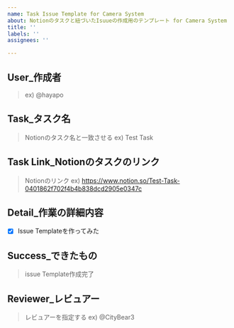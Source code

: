 ```yaml
---
name: Task Issue Template for Camera System
about: Notionのタスクと紐づいたIsuueの作成用のテンプレート for Camera System
title: ''
labels: ''
assignees: ''

---
```


## User_作成者
> ex) @hayapo 
## Task_タスク名
> Notionのタスク名と一致させる
> ex) Test Task
## Task Link_Notionのタスクのリンク
> Notionのリンク
> ex) https://www.notion.so/Test-Task-0401862f702f4b4b838dcd2905e0347c
## Detail_作業の詳細内容
- [x] Issue Templateを作ってみた
## Success_できたもの
> issue Template作成完了
## Reviewer_レビュアー
> レビュアーを指定する
> ex) @CityBear3
